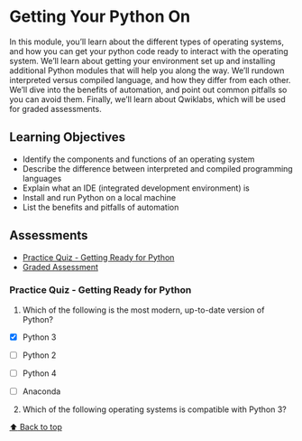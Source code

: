 # Getting Your Python On

In this module, you’ll learn about the different types of operating systems, and how you can get your python code ready to interact with the operating system. We’ll learn about getting your environment set up and installing additional Python modules that will help you along the way. We’ll rundown interpreted versus compiled language, and how they differ from each other. We’ll dive into the benefits of automation, and point out common pitfalls so you can avoid them. Finally, we’ll learn about Qwiklabs, which will be used for graded assessments.

## Learning Objectives

- Identify the components and functions of an operating system
- Describe the difference between interpreted and compiled programming languages
- Explain what an IDE (integrated development environment) is
- Install and run Python on a local machine
- List the benefits and pitfalls of automation

## Assessments

- [Practice Quiz - Getting Ready for Python](###Practice-Quiz---Getting-Ready-for-Python)
- [Graded Assessment](#Graded-Assessment)



### Practice Quiz - Getting Ready for Python

1. Which of the following is the most modern, up-to-date version of Python?

- [x] Python 3
- [ ] Python 2
- [ ] Python 4
- [ ] Anaconda


2. Which of the following operating systems is compatible with Python 3?


[ :arrow_up: Back to top](#Getting-Your-Python-On)